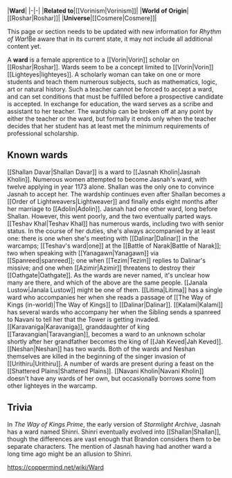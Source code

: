 |**Ward**|
|-|-|
|**Related to**|[[Vorinism\|Vorinism]]|
|**World of Origin**|[[Roshar\|Roshar]]|
|**Universe**|[[Cosmere\|Cosmere]]|

This page or section needs to be updated with new information for *Rhythm of War*!Be aware that in its current state, it may not include all additional content yet.

A **ward** is a female apprentice to a [[Vorin\|Vorin]] scholar on [[Roshar\|Roshar]].
Wards seem to be a concept limited to [[Vorin\|Vorin]] [[Lighteyes\|lighteyes]]. A scholarly woman can take on one or more students and teach them numerous subjects, such as mathematics, logic, art or natural history. Such a teacher cannot be forced to accept a ward, and can set conditions that must be fulfilled before a prospective candidate is accepted. In exchange for education, the ward serves as a scribe and assistant to her teacher.
The wardship can be broken off at any point by either the teacher or the ward, but formally it ends only when the teacher decides that her student has at least met the minimum requirements of professional scholarship.

## Known wards
[[Shallan Davar\|Shallan Davar]] is a ward to [[Jasnah Kholin\|Jasnah Kholin]]. Numerous women attempted to become Jasnah's ward, with twelve applying in year 1173 alone. Shallan was the only one to convince Jasnah to accept her. The wardship continues even after Shallan becomes a [[Order of Lightweavers\|Lightweaver]] and finally ends eight months after her marriage to [[Adolin\|Adolin]].
Jasnah had one other ward, long before Shallan. However, this went poorly, and the two eventually parted ways.
[[Teshav Khal\|Teshav Khal]] has numerous wards, including two with senior status. In the course of her duties, she's always accompanied by at least one: there is one when she's meeting with [[Dalinar\|Dalinar]] in the warcamps; [[Teshav's ward\|one]] at the [[Battle of Narak\|Battle of Narak]]; two when speaking with [[Yanagawn\|Yanagawn]] via [[Spanreed\|spanreed]]; one when [[Tezim\|Tezim]] replies to Dalinar's missive; and one when [[Azimir\|Azimir]] threatens to destroy their [[Oathgate\|Oathgate]]. As the wards are never named, it's unclear how many are there, and which of the above are the same people. [[Janala Lustow\|Janala Lustow]] might be one of them.
[[Litima\|Litima]] has a single ward who accompanies her when she reads a passage of [[The Way of Kings (in-world)\|The Way of Kings]] to [[Dalinar\|Dalinar]].
[[Kalami\|Kalami]] has several wards who accompany her when the Sibling sends a spanreed to Navani to tell her that the Tower is getting invaded.
[[Karavaniga\|Karavaniga]], granddaughter of king [[Taravangian\|Taravangian]], becomes a ward to an unknown scholar shortly after her grandfather becomes the king of [[Jah Keved\|Jah Keved]].
[[Neshan\|Neshan]] has two wards. Both of the wards and Neshan themselves are killed in the beginning of the singer invasion of [[Urithiru\|Urithiru]].
A number of wards are present during a feast on the [[Shattered Plains\|Shattered Plains]].
[[Navani Kholin\|Navani Kholin]] doesn't have any wards of her own, but occasionally borrows some from other lighteyes in the warcamp.

## Trivia
In *The Way of Kings Prime*, the early version of *Stormlight Archive*, Jasnah has a ward named Shinri. Shinri eventually evolved into [[Shallan\|Shallan]], though the differences are vast enough that Brandon considers them to be separate characters. The mention of Jasnah having had another ward a long time ago might be an allusion to Shinri.


https://coppermind.net/wiki/Ward